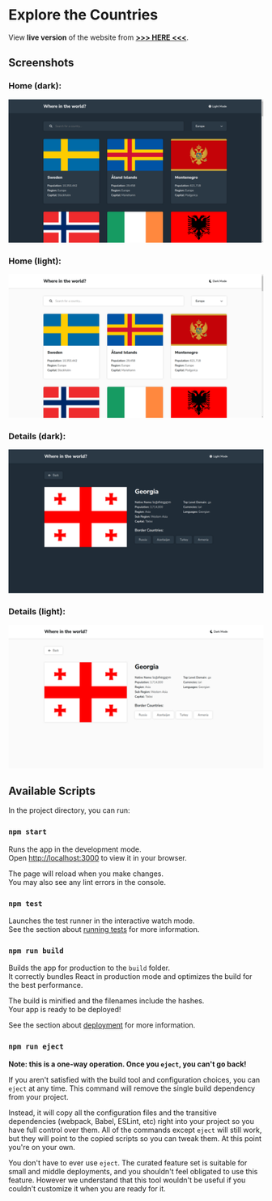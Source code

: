 # Explore the Countries

View **live version** of the website from **[>>> HERE <<<](https://explore-countries.vercel.app/)**.

## Screenshots

### Home (dark):

![Homepage (Dark)](https://github.com/Q4D4/explore-countries/blob/main/screenshots/Homepage%20(Dark).png)

### Home (light):

![Homepage (Light)](https://github.com/Q4D4/explore-countries/blob/main/screenshots/Homepage%20(Light).png)

### Details (dark):

![Detailpage (Dark)](https://github.com/Q4D4/explore-countries/blob/main/screenshots/Detailpage%20(Dark).png)

### Details (light):

![Detailpage (Light)](https://github.com/Q4D4/explore-countries/blob/main/screenshots/Detailpage%20(Light).png)

## Available Scripts

In the project directory, you can run:

### `npm start`

Runs the app in the development mode.\
Open [http://localhost:3000](http://localhost:3000) to view it in your browser.

The page will reload when you make changes.\
You may also see any lint errors in the console.

### `npm test`

Launches the test runner in the interactive watch mode.\
See the section about [running tests](https://facebook.github.io/create-react-app/docs/running-tests) for more information.

### `npm run build`

Builds the app for production to the `build` folder.\
It correctly bundles React in production mode and optimizes the build for the best performance.

The build is minified and the filenames include the hashes.\
Your app is ready to be deployed!

See the section about [deployment](https://facebook.github.io/create-react-app/docs/deployment) for more information.

### `npm run eject`

**Note: this is a one-way operation. Once you `eject`, you can't go back!**

If you aren't satisfied with the build tool and configuration choices, you can `eject` at any time. This command will remove the single build dependency from your project.

Instead, it will copy all the configuration files and the transitive dependencies (webpack, Babel, ESLint, etc) right into your project so you have full control over them. All of the commands except `eject` will still work, but they will point to the copied scripts so you can tweak them. At this point you're on your own.

You don't have to ever use `eject`. The curated feature set is suitable for small and middle deployments, and you shouldn't feel obligated to use this feature. However we understand that this tool wouldn't be useful if you couldn't customize it when you are ready for it.
